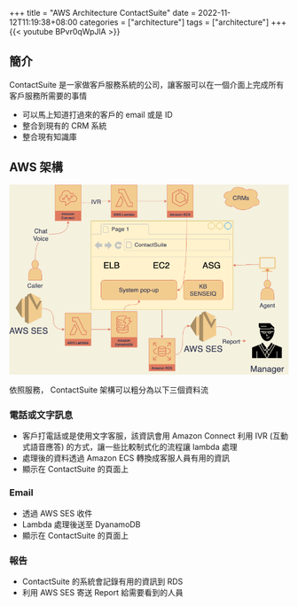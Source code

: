 +++
title = "AWS Architecture ContactSuite"
date = 2022-11-12T11:19:38+08:00
categories = ["architecture"]
tags = ["architecture"]
+++
{{< youtube BPvr0qWpJlA >}}
## 簡介
ContactSuite 是一家做客戶服務系統的公司，讓客服可以在一個介面上完成所有客戶服務所需要的事情

- 可以馬上知道打過來的客戶的 email 或是 ID
- 整合到現有的 CRM 系統
- 整合現有知識庫

## AWS 架構
![ContactSuite AWS Architecture.png](/img/2022/11/ContactSuiteAWSArchitecture.png)

依照服務， ContactSuite 架構可以粗分為以下三個資料流
### 電話或文字訊息
 - 客戶打電話或是使用文字客服，該資訊會用 Amazon Connect 利用 IVR (互動式語音應答) 的方式，讓一些比較制式化的流程讓 lambda 處理
 - 處理後的資料透過 Amazon ECS 轉換成客服人員有用的資訊
 - 顯示在 ContactSuite 的頁面上
 
### Email
 - 透過 AWS SES 收件
 - Lambda 處理後送至 DyanamoDB
 - 顯示在 ContactSuite 的頁面上
### 報告
 - ContactSuite 的系統會記錄有用的資訊到 RDS
 - 利用 AWS SES 寄送 Report 給需要看到的人員
